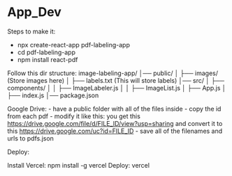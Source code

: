 # App_Dev

Steps to make it:
- npx create-react-app pdf-labeling-app
- cd pdf-labeling-app
- npm install react-pdf

Follow this dir structure:
image-labeling-app/
│── public/
│   ├── images/  (Store images here)
│   ├── labels.txt (This will store labels)
│── src/
│   ├── components/
│   │   ├── ImageLabeler.js
│   │   ├── ImageList.js
│   ├── App.js
│   ├── index.js
│── package.json


Google Drive:
    - have a public folder with all of the files inside
    - copy the id from each pdf
    - modify it like this:
    you get this
    https://drive.google.com/file/d/FILE_ID/view?usp=sharing
    and convert it to this
    https://drive.google.com/uc?id=FILE_ID
    - save all of the filenames and urls to pdfs.json

Deploy:

Install Vercel:
npm install -g vercel
Deploy:
vercel
